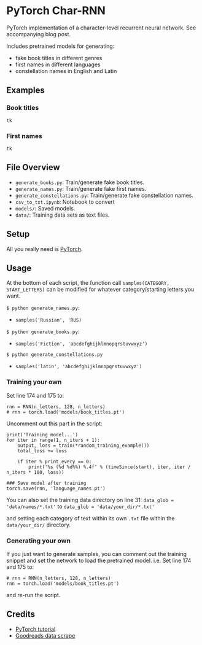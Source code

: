 # PyTorch Char-RNN
PyTorch implementation of a character-level recurrent neural network. See accompanying blog post.

Includes pretrained models for generating:
- fake book titles in different genres
- first names in different languages
- constellation names in English and Latin

## Examples
### Book titles
```
tk
```
### First names
```
tk
```

## File Overview
- `generate_books.py`: Train/generate fake book titles.
- `generate_names.py`: Train/generate fake first names. 
- `generate_constellations.py`: Train/generate fake constellation names.
- `csv_to_txt.ipynb`: Notebook to convert 
- `models/`: Saved models.
- `data/`: Training data sets as text files.

## Setup
All you really need is [PyTorch](https://pytorch.org/get-started/locally/).

## Usage
At the bottom of each script, the function call `samples(CATEGORY, START_LETTERS)` can be modified for whatever category/starting letters you want. 

`$ python generate_names.py`:
- `samples('Russian', 'RUS)`

`$ python generate_books.py`:
- `samples('Fiction', 'abcdefghijklmnopqrstuvwxyz')`

`$ python generate_constellations.py`
- `samples('latin', 'abcdefghijklmnopqrstuvwxyz')`


### Training your own
Set line 174 and 175 to:
```
rnn = RNN(n_letters, 128, n_letters)
# rnn = torch.load('models/book_titles.pt')
```

Uncomment out this part in the script:
```
print('Training model...')
for iter in range(1, n_iters + 1):
    output, loss = train(*random_training_example())
    total_loss += loss

    if iter % print_every == 0:
        print('%s (%d %d%%) %.4f' % (timeSince(start), iter, iter / n_iters * 100, loss))

### Save model after training
torch.save(rnn, 'language_names.pt')
```

You can also set the training data directory on line 31:
`data_glob = 'data/names/*.txt'` to `data_glob = 'data/your_dir/*.txt'`

and setting each category of text within its own `.txt` file within the `data/your_dir/` directory. 

### Generating your own
If you just want to generate samples, you can comment out the training snippet and set the network to load the pretrained model. i.e. Set line 174 and 175 to:
```
# rnn = RNN(n_letters, 128, n_letters)
rnn = torch.load('models/book_titles.pt')
```
and re-run the script. 


## Credits
- [PyTorch tutorial](https://pytorch.org/tutorials/intermediate/char_rnn_generation_tutorial.html)
- [Goodreads data scrape](https://www.kaggle.com/brosen255/goodreads-books)
